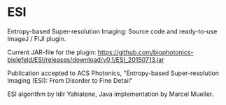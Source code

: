 # ESI
Entropy-based Super-resolution Imaging:
Source code and ready-to-use ImageJ / FIJI plugin.

Current JAR-file for the plugin: https://github.com/biophotonics-bielefeld/ESI/releases/download/v0.1/ESI_20150713.jar

Publication accepted to ACS Photonics, "Entropy-based Super-resolution Imaging (ESI): From Disorder to Fine Detail"

ESI algorithm by Idir Yahiatene, Java implementation by Marcel Mueller.
